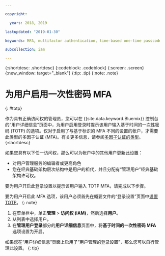 ```yaml
---

copyright:

  years: 2018, 2019

lastupdated: "2019-01-30"

keywords: MFA, multifactor authentication, time-based one-time passcode, TOTP

subcollection: iam

---
```


{:shortdesc: .shortdesc}
{:codeblock: .codeblock}
{:screen: .screen}
{:new_window: target="_blank"}
{:tip: .tip}
{:note: .note}

# 为用户启用一次性密码 MFA
{: #totp}

作为具有正确访问权的管理员，您可以在 {{site.data.keyword.Bluemix}} 控制台的“用户详细信息”页面中，为用户启用登录时提示该用户输入基于时间的一次性密码 (TOTP) 的选项。仅对于启用了与基于标识的 MFA 不同的设置的帐户，才需要此类型的多因子认证 (MFA)。有关更多信息，请参阅[多因子认证的类型](/docs/iam?topic=iam-types#types)。
{:shortdesc}

如果您具有以下任一访问权，那么可以为帐户中的其他用户更新此设置：

* 对用户管理服务的编辑者或更高角色
* 您在经典基础架构层次结构中是用户的祖代，并且分配有“管理用户”经典基础架构许可权。

要为用户开启此登录设置以提示该用户输入 TOTP MFA，请完成以下步骤。

要为用户开启此 MFA 选项，该用户必须首先在概要文件的“登录设置”页面中[设置 TOTP](/docs/account?topic=account-MFA#MFA)。
{: note}

1. 在菜单栏中，单击**管理** &gt; **访问权 (IAM)**，然后选择**用户**。
2. 从列表中选择用户。
3. 在**管理用户登录**部分的**用户详细信息**页面中，将**基于时间的一次性密码 MFA** 选项设置为开启。

如果您在“用户详细信息”页面上启用了“用户管理的登录设置”，那么您可以自行管理此设置。
{: tip}
